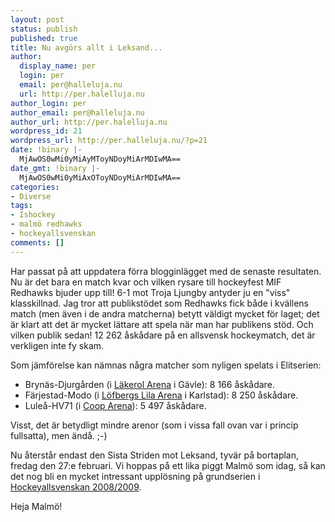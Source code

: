 ```yaml
---
layout: post
status: publish
published: true
title: Nu avgörs allt i Leksand...
author:
  display_name: per
  login: per
  email: per@halleluja.nu
  url: http://per.halelluja.nu
author_login: per
author_email: per@halleluja.nu
author_url: http://per.halelluja.nu
wordpress_id: 21
wordpress_url: http://per.halleluja.nu/?p=21
date: !binary |-
  MjAwOS0wMi0yMiAyMToyNDoyMiArMDIwMA==
date_gmt: !binary |-
  MjAwOS0wMi0yMiAxOToyNDoyMiArMDIwMA==
categories:
- Diverse
tags:
- Ishockey
- malmö redhawks
- hockeyallsvenskan
comments: []
---
```

<p>Har passat på att uppdatera förra blogginlägget med de senaste resultaten. Nu är det bara en match kvar och vilken rysare till hockeyfest MIF Redhawks bjuder upp till! 6-1 mot Troja Ljungby antyder ju en "viss" klasskillnad. Jag tror att publikstödet som Redhawks fick både i kvällens match (men även i de andra matcherna) betytt väldigt mycket för laget; det är klart att det är mycket lättare att spela när man har publikens stöd. Och vilken publik sedan! 12 262 åskådare på en allsvensk hockeymatch, det är verkligen inte fy skam.</p>

<p>Som jämförelse kan nämnas några matcher som nyligen spelats i Elitserien:</p>
<ul>
<li>Brynäs-Djurgården (i <a href="http://sv.wikipedia.org/wiki/L%C3%A4kerol_Arena">Läkerol Arena</a> i Gävle): 8 166 åskådare.</li>
<li>Färjestad-Modo (i <a href="http://sv.wikipedia.org/wiki/L%C3%B6fbergs_Lila_Arena">Löfbergs Lila Arena</a> i Karlstad): 8 250 åskådare.</li>
<li>Luleå-HV71 (i <a href="http://sv.wikipedia.org/wiki/Coop_Arena">Coop Arena</a>): 5 497 åskådare.</li>
</ul>
<p>Visst, det är betydligt mindre arenor (som i vissa fall ovan var i princip fullsatta), men ändå. ;-)</p>
<p>Nu återstår endast den Sista Striden mot Leksand, tyvär på bortaplan, fredag den 27:e februari. Vi hoppas på ett lika piggt Malmö som idag, så kan det nog bli en mycket intressant upplösning på grundserien i <a href="http://sv.wikipedia.org/wiki/Allsvenskan_i_ishockey_2008/2009">Hockeyallsvenskan 2008/2009</a>.</p>
<p>Heja Malmö!</p>
